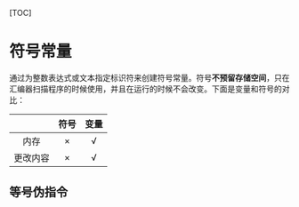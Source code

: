 [TOC]

# 符号常量

通过为整数表达式或文本指定标识符来创建符号常量。符号**不预留存储空间**，只在汇编器扫描程序的时候使用，并且在运行的时候不会改变。下面是变量和符号的对比：

|      | 符号 | 变量 |
| :----: | :----: | :----: |
| 内存 | × | √ |
| 更改内容 | × | √ |

## 等号伪指令

